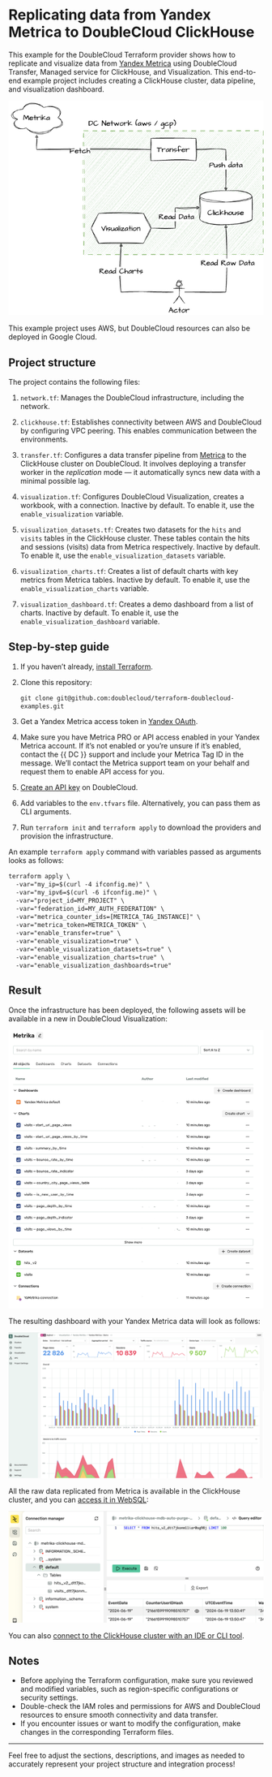 # Replicating data from Yandex Metrica to DoubleCloud ClickHouse

This example for the DoubleCloud Terraform provider shows
how to replicate and visualize data from [Yandex Metrica](https://metrika.yandex.ru/list) using DoubleCloud Transfer, Managed service for ClickHouse, and Visualization.
This end-to-end example project includes creating a ClickHouse cluster, data pipeline, and visualization dashboard.

![achitecture.png](./assets/achitecture.png)

This example project uses AWS, but DoubleCloud resources can also be deployed in Google Cloud.

## Project structure

The project contains the following files:

1. `network.tf`: Manages the DoubleCloud infrastructure, including the network.

2. `clickhouse.tf`: Establishes connectivity between AWS and DoubleCloud by configuring VPC peering.
    This enables communication between the environments.

3. `transfer.tf`: Configures a data transfer pipeline from [Metrica](https://metrika.yandex.ru/list) to the ClickHouse cluster on DoubleCloud.
    It involves deploying a transfer worker in the *replication* mode —
    it automatically syncs new data with a minimal possible lag.

4. `visualization.tf`: Configures DoubleCloud Visualization, creates a workbook, with a connection.
    Inactive by default.
    To enable it, use the `enable_visualization` variable.

5. `visualization_datasets.tf`: Creates two datasets for the `hits` and `visits` tables in the ClickHouse cluster.
    These tables contain the hits and sessions (visits) data from Metrica respectively.
    Inactive by default.
    To enable it, use the `enable_visualization_datasets` variable.

6. `visualization_charts.tf`: Creates a list of default charts with key metrics from Metrica tables. 
    Inactive by default. 
    To enable it, use the `enable_visualization_charts` variable. 

7. `visualization_dashboard.tf`: Creates a demo dashboard from a list of charts.
    Inactive by default.
    To enable it, use the `enable_visualization_dashboard` variable.


## Step-by-step guide

1. If you haven’t already,
    [install Terraform](https://developer.hashicorp.com/terraform/install).

1. Clone this repository:

    ```shell
    git clone git@github.com:doublecloud/terraform-doublecloud-examples.git
    ```

1. Get a Yandex Metrica access token in
    [Yandex OAuth](https://oauth.yandex.com/authorize?response_type=token&client_id=36b7fc9aa96c4fa09158bcacbbdc796a).

1. Make sure you have Metrica PRO or API access enabled in your Yandex Metrica account.
    If it’s not enabled or you’re unsure if it’s enabled,
    contact the {{ DC }} support and include your Metrica Tag ID in the message.
    We’ll contact the Metrica support team on your behalf and request them to enable API access for you.

1. [Create an API key](https://double.cloud/docs/en/administration/step-by-step/create-api-key) on DoubleCloud.

1. Add variables to the `env.tfvars` file.
    Alternatively, you can pass them as CLI arguments.

1. Run `terraform init` and `terraform apply` to download the providers and provision the infrastructure.

An example `terraform apply` command with variables passed as arguments looks as follows:

```shell
terraform apply \
  -var="my_ip=$(curl -4 ifconfig.me)" \
  -var="my_ipv6=$(curl -6 ifconfig.me)" \
  -var="project_id=MY_PROJECT" \
  -var="federation_id=MY_AUTH_FEDERATION" \
  -var="metrica_counter_ids=[METRICA_TAG_INSTANCE]" \
  -var="metrica_token=METRICA_TOKEN" \
  -var="enable_transfer=true" \
  -var="enable_visualization=true" \
  -var="enable_visualization_datasets=true" \
  -var="enable_visualization_charts=true" \
  -var="enable_visualization_dashboards=true"
```

## Result

Once the infrastructure has been deployed, the following assets will be available in a new in DoubleCloud Visualization:

![results.png](./assets/results.png)

The resulting dashboard with your Yandex Metrica data will look as follows:

![results_dashboard.png](./assets/results_dashboard.png)

All the raw data replicated from Metrica is available in the ClickHouse cluster,
and you can [access it in WebSQL](https://double.cloud/docs/en/managed-clickhouse/websql):

![results_websql.png](./assets/results_websql.png)

You can also [connect to the ClickHouse cluster with an IDE or CLI tool](https://double.cloud/docs/en/managed-clickhouse/step-by-step/cluster-db-connect).

## Notes

* Before applying the Terraform configuration, make sure you reviewed and modified variables,
    such as region-specific configurations or security settings.
* Double-check the IAM roles and permissions for AWS and DoubleCloud resources
    to ensure smooth connectivity and data transfer.
* If you encounter issues or want to modify the configuration,
    make changes in the corresponding Terraform files.

---

Feel free to adjust the sections, descriptions, and images as needed to accurately represent your project structure and integration process!
